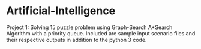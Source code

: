# Artificial-Intelligence

Project 1: Solving 15 puzzle problem using Graph-Search A*Search Algorithm with a priority queue. Included are sample input scenario files and their respective outputs in addition to the python 3 code.
